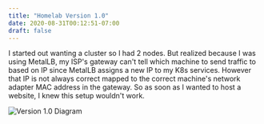 ```yaml
---
title: "Homelab Version 1.0"
date: 2020-08-31T00:12:51-07:00
draft: false
---
```


I started out wanting a cluster so I had 2 nodes. But realized because I was using MetalLB, my ISP's gateway can't tell which machine to send traffic to based on IP since MetalLB assigns a new IP to my K8s services. However that IP is not always correct mapped to the correct machine's network adapter MAC address in the gateway. So as soon as I wanted to host a website, I knew this setup wouldn't work.

![Version 1.0 Diagram](homelab.png)
